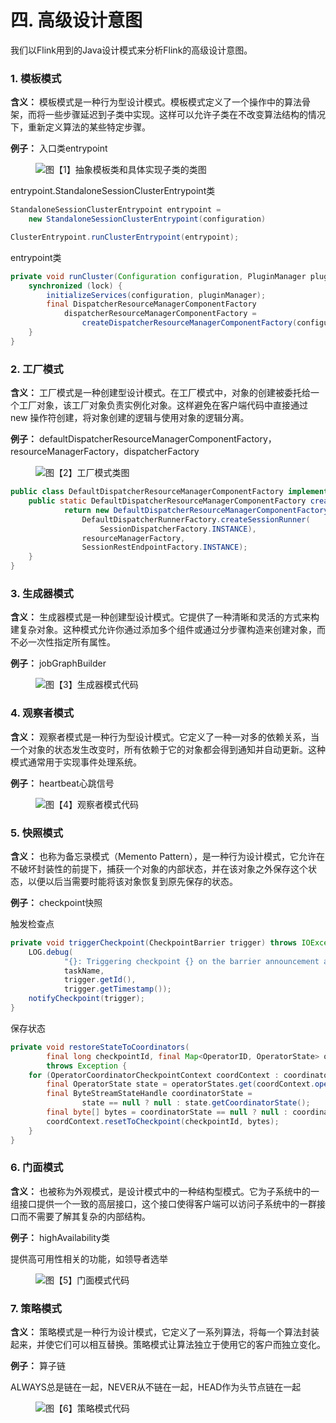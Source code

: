 # 四. 高级设计意图

我们以Flink用到的Java设计模式来分析Flink的高级设计意图。

### 1. 模板模式

**含义：** 模板模式是一种行为型设计模式。模板模式定义了一个操作中的算法骨架，而将一些步骤延迟到子类中实现。这样可以允许子类在不改变算法结构的情况下，重新定义算法的某些特定步骤。

**例子：** 入口类entrypoint

<figure><img src=".gitbook/assets/模板模式类图.png"><caption>图【1】抽象模板类和具体实现子类的类图</caption></figure>

entrypoint.StandaloneSessionClusterEntrypoint类
```java
StandaloneSessionClusterEntrypoint entrypoint =
    new StandaloneSessionClusterEntrypoint(configuration)

ClusterEntrypoint.runClusterEntrypoint(entrypoint);
```

entrypoint类
```java
private void runCluster(Configuration configuration, PluginManager pluginManager) throws Exception {
    synchronized (lock) {
        initializeServices(configuration, pluginManager);
        final DispatcherResourceManagerComponentFactory
            dispatcherResourceManagerComponentFactory =
                createDispatcherResourceManagerComponentFactory(configuration);
    }
}
```

### 2. 工厂模式

**含义：** 工厂模式是一种创建型设计模式。在工厂模式中，对象的创建被委托给一个工厂对象，该工厂对象负责实例化对象。这样避免在客户端代码中直接通过 new 操作符创建，将对象创建的逻辑与使用对象的逻辑分离。

**例子：** defaultDispatcherResourceManagerComponentFactory，resourceManagerFactory，dispatcherFactory

<figure><img src=".gitbook/assets/工厂模式类图.png"><caption>图【2】工厂模式类图</caption></figure>

```java
public class DefaultDispatcherResourceManagerComponentFactory implements DispatcherResourceManagerComponentFactory {
    public static DefaultDispatcherResourceManagerComponentFactory createSessionComponentFactory(ResourceManagerFactory<?> resourceManagerFactory) {
            return new DefaultDispatcherResourceManagerComponentFactory(
                DefaultDispatcherRunnerFactory.createSessionRunner(
                    SessionDispatcherFactory.INSTANCE),
                resourceManagerFactory,
                SessionRestEndpointFactory.INSTANCE);
    }
}
```

### 3. 生成器模式

**含义：** 生成器模式是一种创建型设计模式。它提供了一种清晰和灵活的方式来构建复杂对象。这种模式允许你通过添加多个组件或通过分步骤构造来创建对象，而不必一次性指定所有属性。

**例子：** jobGraphBuilder

<figure><img src=".gitbook/assets/生成器模式代码.png"><caption>图【3】生成器模式代码</caption></figure>

### 4. 观察者模式

**含义：** 观察者模式是一种行为型设计模式。它定义了一种一对多的依赖关系，当一个对象的状态发生改变时，所有依赖于它的对象都会得到通知并自动更新。这种模式通常用于实现事件处理系统。

**例子：** heartbeat心跳信号

<figure><img src=".gitbook/assets/观察者模式代码.png"><caption>图【4】观察者模式代码</caption></figure>

### 5. 快照模式

**含义：** 也称为备忘录模式（Memento Pattern），是一种行为设计模式，它允许在不破坏封装性的前提下，捕获一个对象的内部状态，并在该对象之外保存这个状态，以便以后当需要时能将该对象恢复到原先保存的状态。

**例子：** checkpoint快照

触发检查点
```java
private void triggerCheckpoint(CheckpointBarrier trigger) throws IOException {
    LOG.debug(
            "{}: Triggering checkpoint {} on the barrier announcement at {}.",
            taskName,
            trigger.getId(),
            trigger.getTimestamp());
    notifyCheckpoint(trigger);
}
```

保存状态
```java
private void restoreStateToCoordinators(
        final long checkpointId, final Map<OperatorID, OperatorState> operatorStates)
        throws Exception {
    for (OperatorCoordinatorCheckpointContext coordContext : coordinatorsToCheckpoint) {
        final OperatorState state = operatorStates.get(coordContext.operatorId());
        final ByteStreamStateHandle coordinatorState =
                state == null ? null : state.getCoordinatorState();
        final byte[] bytes = coordinatorState == null ? null : coordinatorState.getData();
        coordContext.resetToCheckpoint(checkpointId, bytes);
    }
}
```
        
### 6. 门面模式

**含义：** 也被称为外观模式，是设计模式中的一种结构型模式。它为子系统中的一组接口提供一个一致的高层接口，这个接口使得客户端可以访问子系统中的一群接口而不需要了解其复杂的内部结构。

**例子：** highAvailability类

提供高可用性相关的功能，如领导者选举

<figure><img src=".gitbook/assets/门面模式代码.png"><caption>图【5】门面模式代码</caption></figure>

### 7. 策略模式

**含义：** 策略模式是一种行为设计模式，它定义了一系列算法，将每一个算法封装起来，并使它们可以相互替换。策略模式让算法独立于使用它的客户而独立变化。

**例子：** 算子链

ALWAYS总是链在一起，NEVER从不链在一起，HEAD作为头节点链在一起

<figure><img src=".gitbook/assets/策略模式代码.png"><caption>图【6】策略模式代码</caption></figure>